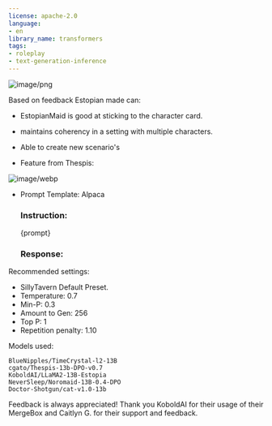```yaml
---
license: apache-2.0
language:
- en
library_name: transformers
tags:
- roleplay
- text-generation-inference
---
```


![image/png](https://cdn-uploads.huggingface.co/production/uploads/653a2392341143f7774424d8/fyK_RtEjb9sLF_Mq0nZm2.png)

Based on feedback Estopian made can:

- EstopianMaid is good at sticking to the character card.
- maintains coherency in a setting with multiple characters.
- Able to create new scenario's

- Feature from Thespis:

![image/webp](https://cdn-uploads.huggingface.co/production/uploads/653a2392341143f7774424d8/1Z4P7XshVOW8fLg9pey4H.webp)

- Prompt Template: Alpaca
   ### Instruction:
   {prompt}

   ### Response:

Recommended settings:
- SillyTavern Default Preset.
- Temperature: 0.7
- Min-P: 0.3
- Amount to Gen: 256
- Top P: 1
- Repetition penalty: 1.10

Models used:

    BlueNipples/TimeCrystal-l2-13B
    cgato/Thespis-13b-DPO-v0.7
    KoboldAI/LLaMA2-13B-Estopia
    NeverSleep/Noromaid-13B-0.4-DPO
    Doctor-Shotgun/cat-v1.0-13b

Feedback is always appreciated!
Thank you KoboldAI for their usage of their MergeBox and Caitlyn G. for their support and feedback.